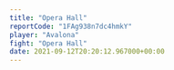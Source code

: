 ```yaml
---
title: "Opera Hall"
reportCode: "1FAg938n7dc4hmkY"
player: "Avalona"
fight: "Opera Hall"
date: 2021-09-12T20:20:12.967000+00:00
---
```

